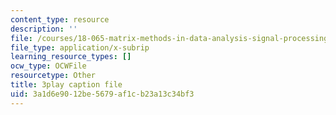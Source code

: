 ```yaml
---
content_type: resource
description: ''
file: /courses/18-065-matrix-methods-in-data-analysis-signal-processing-and-machine-learning-spring-2018/3a1d6e9012be5679af1cb23a13c34bf3_z3SmljnD_nQ.vtt
file_type: application/x-subrip
learning_resource_types: []
ocw_type: OCWFile
resourcetype: Other
title: 3play caption file
uid: 3a1d6e90-12be-5679-af1c-b23a13c34bf3
---
```

